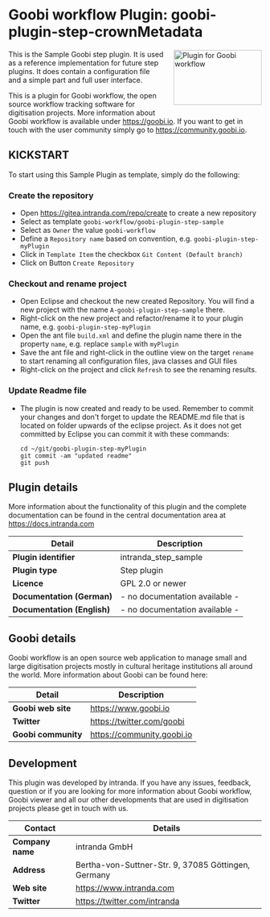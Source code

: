 # Goobi workflow Plugin: goobi-plugin-step-crownMetadata

<img src="https://goobi.io/wp-content/uploads/logo_goobi_plugin.png" align="right" style="margin:0 0 20px 20px;" alt="Plugin for Goobi workflow" width="175" height="109">

This is the Sample Goobi step plugin. It is used as a reference implementation for future step plugins. It does contain a configuration file and a simple part and full user interface.

This is a plugin for Goobi workflow, the open source workflow tracking software for digitisation projects. More information about Goobi workflow is available under https://goobi.io. If you want to get in touch with the user community simply go to https://community.goobi.io.

## KICKSTART

To start using this Sample Plugin as template, simply do the following:

### Create the repository

- Open https://gitea.intranda.com/repo/create to create a new repository
- Select as template `goobi-workflow/goobi-plugin-step-sample`
- Select as `Owner` the value `goobi-workflow`
- Define a `Repository name` based on convention, e.g.  `goobi-plugin-step-myPlugin`
- Click in `Template Item` the checkbox `Git Content (Default branch)`
- Click on Button `Create Repository`

### Checkout and rename project

- Open Eclipse and checkout the new created Repository. You will find a new project with the name `A-goobi-plugin-step-sample` there.
- Right-click on the new project and refactor/rename it to your plugin name, e.g. `goobi-plugin-step-myPlugin`
- Open the ant file `build.xml` and define the plugin name there in the property `name`, e.g. replace `sample` with `myPlugin`
- Save the ant file and right-click in the outline view on the target `rename` to start renaming all configuration files, java classes and GUI files
- Right-click on the project and click `Refresh` to see the renaming results.

### Update Readme file

- The plugin is now created and ready to be used. Remember to commit your changes and don't forget to update the README.md file that is located on folder upwards of the eclipse project. As it does not get committed by Eclipse you can commit it with these commands:

  ```
  cd ~/git/goobi-plugin-step-myPlugin
  git commit -am "updated readme"
  git push
  ```

## Plugin details

More information about the functionality of this plugin and the complete documentation can be found in the central documentation area at https://docs.intranda.com

Detail | Description
--- | ---
**Plugin identifier**       | intranda_step_sample
**Plugin type**             | Step plugin
**Licence**                 | GPL 2.0 or newer    
**Documentation (German)**  | - no documentation available -
**Documentation (English)** | - no documentation available -

## Goobi details

Goobi workflow is an open source web application to manage small and large digitisation projects mostly in cultural heritage institutions all around the world. More information about Goobi can be found here:

Detail | Description
--- | ---
**Goobi web site**  | https://www.goobi.io
**Twitter**         | https://twitter.com/goobi
**Goobi community** | https://community.goobi.io

## Development

This plugin was developed by intranda. If you have any issues, feedback, question or if you are looking for more information about Goobi workflow, Goobi viewer and all our other developments that are used in digitisation projects please get in touch with us.  

Contact | Details
--- | ---
**Company name**  | intranda GmbH
**Address**       | Bertha-von-Suttner-Str. 9, 37085 Göttingen, Germany
**Web site**      | https://www.intranda.com
**Twitter**       | https://twitter.com/intranda

